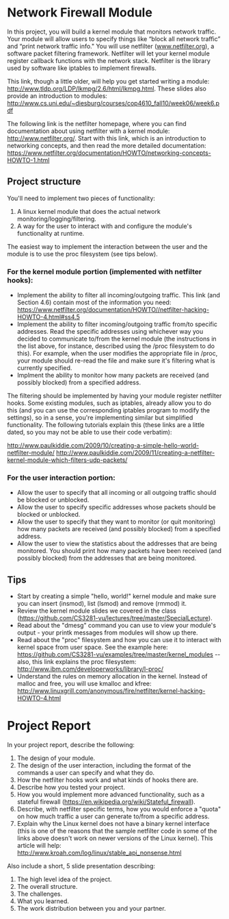 # Network Firewall Module

In this project, you will build a kernel module that monitors network traffic. Your module will allow users to specify things like “block all network traffic” and “print network traffic info." You will use netfilter (www.netfilter.org), a software packet filtering framework. Netfilter will let your kernel module register callback functions with the network stack. Netfilter is the library used by software like iptables to implement firewalls.

This link, though a little older, will help you get started writing a module: http://www.tldp.org/LDP/lkmpg/2.6/html/lkmpg.html. These slides also provide an introduction to modules: http://www.cs.uni.edu/~diesburg/courses/cop4610_fall10/week06/week6.pdf

The following link is the netfilter homepage, where you can find documentation about using netfilter with a kernel module: http://www.netfilter.org/. Start with this link, which is an introduction to networking concepts, and then read the more detailed documentation: https://www.netfilter.org/documentation/HOWTO/networking-concepts-HOWTO-1.html

## Project structure

You'll need to implement two pieces of functionality:

1. A linux kernel module that does the actual network monitoring/logging/filtering.
2. A way for the user to interact with and configure the module's functionality at runtime.

The easiest way to implement the interaction between the user and the module is to use the proc filesystem (see tips below). 

### For the kernel module portion (implemented with netfilter hooks):

- Implement the ability to filter all incoming/outgoing traffic. This link (and Section 4.6) contain most of the information you need: https://www.netfilter.org/documentation/HOWTO//netfilter-hacking-HOWTO-4.html#ss4.5
- Implement the ability to filter incoming/outgoing traffic from/to specific addresses. Read the specific addresses using whichever way you decided to communicate to/from the kernel module (the instructions in the list above, for instance, described using the /proc filesystem to do this). For example, when the user modifies the appropriate file in /proc, your module should re-read the file and make sure it's filtering what is currently specified.
- Implment the ability to monitor how many packets are received (and possibly blocked) from a specified address.

The filtering should be implemented by having your module register netfilter hooks. Some existing modules, such as iptables, already allow you to do this (and you can use the corresponding iptables program to modify the settings), so in a sense, you're implementing similar but simplified functionality. The following tutorials explain this (these links are a little dated, so you may not be able to use their code verbatim):

http://www.paulkiddie.com/2009/10/creating-a-simple-hello-world-netfilter-module/
http://www.paulkiddie.com/2009/11/creating-a-netfilter-kernel-module-which-filters-udp-packets/

### For the user interaction portion:

- Allow the user to specify that all incoming or all outgoing traffic should be blocked or unblocked.
- Allow the user to specify specific addresses whose packets should be blocked or unblocked.
- Allow the user to specify that they want to monitor (or quit monitoring) how many packets are received (and possibly blocked) from a specified address.
- Allow the user to view the statistics about the addresses that are being monitored. You should print how many packets have been received (and possibly blocked) from the addresses that are being monitored.

## Tips

- Start by creating a simple "hello, world!" kernel module and make sure you can insert (insmod), list (lsmod) and remove (rmmod) it.
- Review the kernel module slides we covered in the class (https://github.com/CS3281-vu/lectures/tree/master/SpecialLecture).
- Read about the "dmesg" command you can use to view your module's output - your printk messages from modules will show up there.
- Read about the "proc" filesystem and how you can use it to interact with kernel space from user space. See the example here: https://github.com/CS3281-vu/examples/tree/master/kernel_modules -- also, this link explains the proc filesystem: http://www.ibm.com/developerworks/library/l-proc/
- Understand the rules on memory allocation in the kernel. Instead of malloc and free, you will use kmalloc and kfree: http://www.linuxgrill.com/anonymous/fire/netfilter/kernel-hacking-HOWTO-4.html

# Project Report

In your project report, describe the following:

1. The design of your module.
2. The design of the user interaction, including the format of the commands a user can specify and what they do.
3. How the netfilter hooks work and what kinds of hooks there are.
4. Describe how you tested your project.
5. How you would implement more advanced functionality, such as a stateful firewall (https://en.wikipedia.org/wiki/Stateful_firewall).
6. Describe, with netfilter specific terms, how you would enforce a "quota" on how much traffic a user can generate to/from a specific address.
7. Explain why the Linux kernel does not have a binary kernel interface (this is one of the reasons that the sample netfilter code in some of the links above doesn't work on newer versions of the Linux kernel). This article will help: http://www.kroah.com/log/linux/stable_api_nonsense.html

Also include a short, 5 slide presentation describing:

1. The high level idea of the project.
2. The overall structure.
3. The challenges.
4. What you learned.
5. The work distribution between you and your partner.
